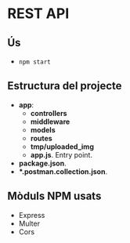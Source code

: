 
# REST API

## Ús
- `npm start`

## Estructura del projecte

- <b>app</b>:
    - <b>controllers</b>
    - <b>middleware</b>
    - <b>models</b>
    - <b>routes</b>
    - <b>tmp/uploaded_img</b>
    - <b>app.js</b>. Entry point.
- <b>package.json</b>.
- <b>*.postman.collection.json</b>.

## Mòduls NPM usats

- Express
- Multer
- Cors
